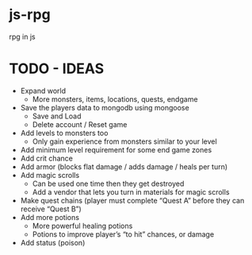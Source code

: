 # js-rpg

rpg in js

# TODO - IDEAS

- Expand world
    - More monsters, items, locations, quests, endgame 
- Save the players data to mongodb using mongoose
    - Save and Load
    - Delete account / Reset game
- Add levels to monsters too
    - Only gain experience from monsters similar to your level
- Add minimum level requirement for some end game zones
- Add crit chance
- Add armor (blocks flat damage / adds damage / heals per turn)
- Add magic scrolls
    - Can be used one time then they get destroyed
    - Add a vendor that lets you turn in materials for magic scrolls
- Make quest chains (player must complete “Quest A” before they can receive “Quest B”)
- Add more potions
    - More powerful healing potions
    - Potions to improve player’s “to hit” chances, or damage
- Add status (poison)
